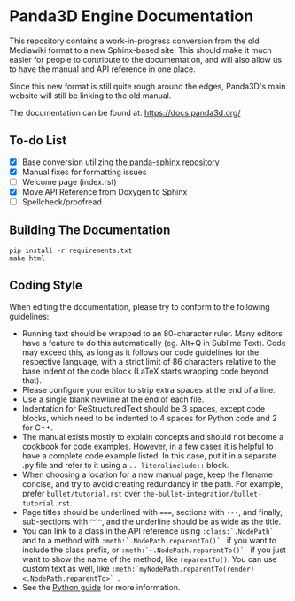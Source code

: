 # Panda3D Engine Documentation

This repository contains a work-in-progress conversion from the old Mediawiki format to a new Sphinx-based site. This should make it much easier for people to contribute to the documentation, and will also allow us to have the manual and API reference in one place.

Since this new format is still quite rough around the edges, Panda3D's main website will still be linking to the old manual.

The documentation can be found at: https://docs.panda3d.org/

## To-do List
- [x] Base conversion utilizing [the panda-sphinx repository](https://github.com/Moguri/panda-sphinx)
- [x] Manual fixes for formatting issues
- [ ] Welcome page (index.rst)
- [x] Move API Reference from Doxygen to Sphinx
- [ ] Spellcheck/proofread

## Building The Documentation
```
pip install -r requirements.txt
make html
```

## Coding Style

When editing the documentation, please try to conform to the following
guidelines:

* Running text should be wrapped to an 80-character ruler. Many editors have
  a feature to do this automatically (eg. Alt+Q in Sublime Text).
  Code may exceed this, as long as it follows our code guidelines for the
  respective language, with a strict limit of 86 characters relative to the base
  indent of the code block (LaTeX starts wrapping code beyond that).
* Please configure your editor to strip extra spaces at the end of a line.
* Use a single blank newline at the end of each file.
* Indentation for ReStructuredText should be 3 spaces, except code blocks,
  which need to be indented to 4 spaces for Python code and 2 for C++.
* The manual exists mostly to explain concepts and should not become a cookbook
  for code examples.  However, in a few cases it is helpful to have a complete
  code example listed.  In this case, put it in a separate .py file and refer to
  it using a `.. literalinclude::` block.
* When choosing a location for a new manual page, keep the filename concise, and
  try to avoid creating redundancy in the path. For example, prefer
  `bullet/tutorial.rst` over `the-bullet-integration/bullet-tutorial.rst`.
* Page titles should be underlined with `===`, sections with `---`, and finally,
  sub-sections with `^^^`, and the underline should be as wide as the title.
* You can link to a class in the API reference using ``:class:`.NodePath` `` and
  to a method with ``:meth:`.NodePath.reparentTo()` `` if you want to include
  the class prefix, or ``:meth:`~.NodePath.reparentTo()` `` if you just want to
  show the name of the method, like `reparentTo()`.  You can use custom text as
  well, like ``:meth:`myNodePath.reparentTo(render) <.NodePath.reparentTo>` ``.
* See the [Python guide](https://devguide.python.org/documenting/#style-guide)
  for more information.
